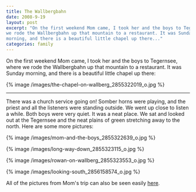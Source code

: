 ```yaml
---
title: The Wallbergbahn
date: 2008-9-19
layout: post
excerpt: "On the first weekend Mom came, I took her and the boys to Tegernsee, where
we rode the Wallbergbahn up that mountain to a restaurant. It was Sunday
morning, and there is a beautiful little chapel up there..."
categories: family
---
```


On the first weekend Mom came, I took her and the boys to Tegernsee, where
we rode the Wallbergbahn up that mountain to a restaurant. It was Sunday
morning, and there is a beautiful little chapel up there:
  
  
{% image /images/the-chapel-on-wallberg_2855322019_o.jpg %}
  
---
  
There was a church service going on! Somber horns were playing, and the
priest and all the listeners were standing outside. We went up close to
listen a while. Both boys were very quiet. It was a neat place. We sat
and looked out at the Tegernsee and the neat plains of green stretching
away to the north. Here are some more pictures:
  
  
{% image /images/mom-and-the-boys_2855322639_o.jpg %}
  
  
{% image /images/long-way-down_2855323115_o.jpg %}
  
{% image /images/rowan-on-wallberg_2855323553_o.jpg %}
  
{% image /images/looking-south_2856158574_o.jpg %}
  
  
All of the pictures from Mom's trip can also be seen easily [here](http://www.flickr.com/photos/ripsawridge/sets/72157607284549121/).

